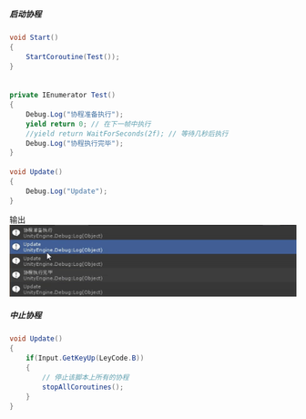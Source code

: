 ##### 启动协程
```C#
void Start()
{
	StartCoroutine(Test());
}


private IEnumerator Test()
{
	Debug.Log("协程准备执行");
	yield return 0; // 在下一帧中执行
	//yield return WaitForSeconds(2f); // 等待几秒后执行
	Debug.Log("协程执行完毕");
}

void Update()
{
	Debug.Log("Update");
}
```
输出
![](../../../img/beishang20250120235024808.png)
##### 中止协程
```C#
void Update()
{
	if(Input.GetKeyUp(LeyCode.B))
	{
		// 停止该脚本上所有的协程
		stopAllCoroutines();
	}
}
```